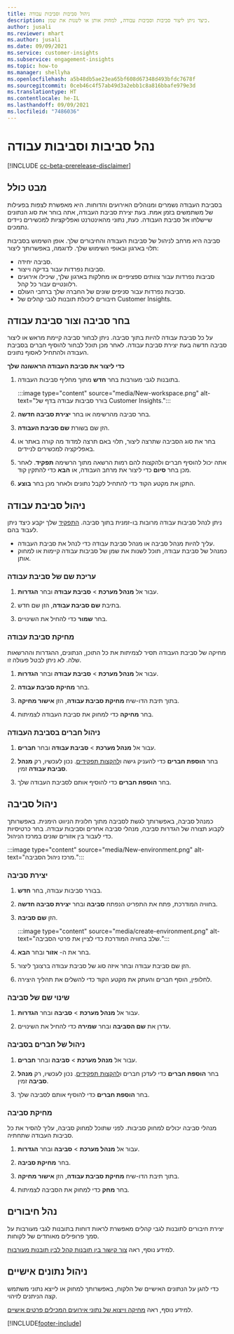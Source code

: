 ```yaml
---
title: ניהול סביבות וסביבות עבודה
description: כיצד ניתן ליצור סביבות וסביבות עבודה, למחוק אותן או לשנות את שמן.
author: jusali
ms.reviewer: mhart
ms.author: jusali
ms.date: 09/09/2021
ms.service: customer-insights
ms.subservice: engagement-insights
ms.topic: how-to
ms.manager: shellyha
ms.openlocfilehash: a5b48db5ae23ea65bf608d67348d493bfdc7678f
ms.sourcegitcommit: 0ceb46c4f57ab49d3a2ebb1c8a816bbafe979e3d
ms.translationtype: HT
ms.contentlocale: he-IL
ms.lasthandoff: 09/09/2021
ms.locfileid: "7486036"
---
```

# <a name="manage-environments-and-workspaces"></a>נהל סביבות וסביבות עבודה

[!INCLUDE [cc-beta-prerelease-disclaimer](includes/cc-beta-prerelease-disclaimer.md)]

## <a name="overview"></a>מבט כולל

בסביבת העבודה נשמרים ומנוהלים האירועים והדוחות. היא מאפשרת לצפות בפעילות של משתמשים בזמן אמת. בעת יצירת סביבת העבודה, אתה בוחר את סוג הנתונים שיישלחו אל סביבת העבודה. כעת, נתוני מהאינטרנט ואפליקציות למכשירים ניידים נתמכים.

סביבה היא מרחב לניהול של סביבות העבודה והחיבורים שלך. אופן השימוש בסביבות תלוי בארגון ובאופי השימוש שלך. לדוגמה, באפשרותך ליצור:

-   סביבה יחידה.
-   סביבות נפרדות עבור בדיקה וייצור.
-   סביבות נפרדות עבור צוותים ספציפיים או מחלקות בארגון שלך, שיכילו אירועים רלוונטיים עבור כל קהל.
-   סביבות נפרדות עבור סניפים שונים של החברה שלך ברחבי העולם.
-   חיבורים ליכולת תובנות לגבי קהלים של Customer Insights.

## <a name="choose-an-environment-and-create-a-workspace"></a>בחר סביבה וצור סביבת עבודה 

על כל סביבת עבודה להיות בתוך סביבה. ניתן לבחור סביבה קיימת מראש או ליצור סביבה חדשה בעת יצירת סביבת עבודה. לאחר מכן תוכל לבחור להוסיף חברים בסביבת העבודה ולהתחיל לאסוף נתונים.

**כדי ליצור את סביבת העבודה הראשונה שלך**

1. בתובנות לגבי מעורבות בחר **חדש** מתוך מחליף סביבות העבודה. 

   :::image type="content" source="media/New-workspace.png" alt-text="בורר סביבות עבודה בדף של Customer Insights.":::

1. בחר סביבה מהרשימה או בחר **יצירת סביבה חדשה**.

1. הזן שם בשורת **שם סביבת העבודה**. 

1. בחר את סוג הסביבה שתרצה ליצור, תלוי באם תרצה למדוד מה קורה באתר או באפליקציה למכשירים לניידים. 

1. אתה יכול להוסיף חברים ולהקצות להם רמות הרשאה מתוך הרשימה **תפקיד**. לאחר מכן בחר **סיום** כדי ליצור את מרחב העבודה, או **הבא** כדי להתקין קוד. 

1. התקן את מקטע הקוד כדי להתחיל לקבל נתונים ולאחר מכן בחר **בוצע**. 

## <a name="manage-a-workspace"></a>ניהול סביבת עבודה

ניתן לנהל סביבות עבודה מרובות בו-זמנית בתוך סביבה. [התפקיד](user-roles.md) שלך יקבע כיצד ניתן לעבוד בהם. 

 - עליך להיות מנהל סביבה או מנהל סביבת עבודה כדי לנהל את סביבת העבודה.
 - כמנהל של סביבת עבודה, תוכל לשנות את שמן של סביבות עבודה קיימות או למחוק אותן. 

### <a name="edit-a-workspace-name"></a>עריכת שם של סביבת עבודה

1. עבור אל **מנהל מערכת** > **סביבת עבודה** ובחר **הגדרות**.

1. בתיבת **שם סביבת עבודה**, הזן שם חדש.

1. בחר **שמור** כדי להחיל את השינויים.

### <a name="delete-a-workspace"></a>מחיקת סביבת עבודה

מחיקה של סביבת העבודה תסיר לצמיתות את כל התוכן, הנתונים, ההגדרות וההרשאות שלה. לא ניתן לבטל פעולה זו.‬

1. עבור אל **מנהל מערכת** > **סביבת עבודה** ובחר **הגדרות**.

1. בחר **מחיקת סביבת עבודה**. 

1. בתוך תיבת הדו-שיח **מחיקת סביבת עבודה**, הזן **אישור מחיקה**. 

1. בחר **מחיקה** כדי למחוק את סביבת העבודה לצמיתות.

### <a name="manage-workspace-members"></a>ניהול חברים בסביבת העבודה

1. עבור אל **מנהל מערכת** > **סביבת עבודה** ובחר **חברים**.

1. בחר **הוספת חברים** כדי להעניק גישה ו[להקצות תפקידים](user-roles.md). נכון לעכשיו, רק **מנהל סביבת עבודה** זמין.

1. בחר **הוספת חברים** כדי להוסיף אותם לסביבת העבודה שלך.

## <a name="manage-an-environment"></a>ניהול סביבה

כמנהל סביבה, באפשרותך לגשת לסביבה מתוך חלונית הניווט הימנית. באפשרותך לקבוע תצורה של הגדרות סביבה, מנהלי סביבה אחרים וסביבות עבודה. בחר כרטיסיות כדי לעבור בין אזורים שונים במרכז הניהול.

:::image type="content" source="media/New-environment.png" alt-text="מרכז ניהול הסביבה.":::

### <a name="create-an-environment"></a>יצירת סביבה

1. בבורר סביבות עבודה, בחר **חדש**.

1. בחוויה המודרכת, פתח את התפריט הנפתח **סביבה** ובחר **יצירת סביבה חדשה**. 

1. הזן **שם סביבה**.

   :::image type="content" source="media/create-environment.png" alt-text="שלב בחוויה המודרכת כדי לציין את פרטי הסביבה.":::

1. בחר את ה- **אזור** ובחר **הבא**. 

1. הזן שם סביבת עבודה ובחר איזה סוג של סביבת עבודה ברצונך ליצור. 

1.  לחלופין, הוסף חברים והעתק את מקטע הקוד כדי להשלים את תהליך היצירה.

### <a name="rename-an-environment"></a>שינוי שם של סביבה

1. עבור אל **מנהל מערכת** > **סביבה** ובחר **הגדרות**.

1. עדרן את **שם הסביבה** ובחר **שמירה** כדי להחיל את השינויים.

### <a name="manage-environment-members"></a>ניהול של חברים בסביבה

1. עבור אל **מנהל מערכת** > **סביבה** ובחר **חברים**.

1. בחר **הוספת חברים** כדי לעדכן חברים ו[להקצות תפקידים](user-roles.md). נכון לעכשיו, רק **מנהל סביבה** זמין.

1. בחר **הוספת חברים** כדי להוסיף אותם לסביבה שלך.

### <a name="delete-an-environment"></a>מחיקת סביבה

מנהלי סביבה יכולים למחוק סביבות. לפני שתוכל למחוק סביבה, עליך להסיר את כל סביבות העבודה שתחתיה.

1. עבור אל **מנהל מערכת** > **סביבה** ובחר **הגדרות**.

1. בחר **מחיקת סביבה**. 

1. בתוך תיבת הדו-שיח **מחיקת סביבת עבודה**, הזן **אישור מחיקה**. 

1. בחר **מחק** כדי למחוק את הסביבה לצמיתות.

## <a name="manage-connections"></a>נהל חיבורים

יצירת חיבורים לתובנות לגבי קהלים מאפשרת לראות דוחות בתובנות לגבי מעורבות על סמך פרופילים מאוחדים של לקוחות. 

למידע נוסף, ראה [צור קישור בין תובנות קהל לבין תובנות מעורבות](integrate-audience-insights-engagement-insights.md).

## <a name="manage-personal-data"></a>ניהול נתונים אישיים

כדי להגן על הנתונים האישיים של הלקוח, באפשרותך למחוק או לייצא נתוני משתמש קצה הניתנים לזיהוי.

למידע נוסף, ראה [מחיקה וייצוא של נתוני אירועים המכילים פרטים אישיים](delete-export-personal-data.md).


[!INCLUDE[footer-include](../includes/footer-banner.md)]
